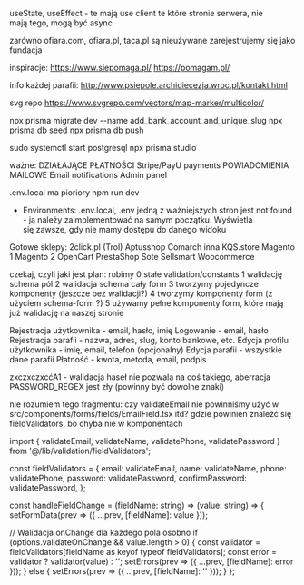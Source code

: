 useState, useEffect - te mają use client
te które stronie serwera, nie mają tego, mogą być async

zarówno ofiara.com, ofiara.pl, taca.pl są nieużywane
zarejestrujemy się jako fundacja

inspiracje:
https://www.siepomaga.pl/
https://pomagam.pl/

info każdej parafii: http://www.psiepole.archidiecezja.wroc.pl/kontakt.html

svg repo https://www.svgrepo.com/vectors/map-marker/multicolor/

npx prisma migrate dev --name add_bank_account_and_unique_slug
npx prisma db seed
npx prisma db push
<!-- npx prisma generate -->
sudo systemctl start postgresql
npx prisma studio


ważne:
DZIAŁAJĄCE PŁATNOŚCI Stripe/PayU payments
POWIADOMIENIA MAILOWE Email notifications
Admin panel

.env.local ma pioriory
npm run dev

- Environments: .env.local, .env
jedną z ważniejszych stron jest not found - ją należy zaimplementować na samym początku. Wyświetla się zawsze, gdy nie mamy dostępu do danego widoku


Gotowe sklepy:
2click.pl (Trol)
Aptusshop
Comarch
inna
KQS.store
Magento 1
Magento 2
OpenCart
PrestaShop
Sote
Sellsmart
Woocommerce




czekaj, czyli jaki jest plan:
robimy
0 stałe validation/constants
1 walidację schema pól
2 walidacja schema cały form
3 tworzymy pojedyncze komponenty (jeszcze bez walidacji?)
4 tworzymy komponenty form (z użyciem schema-form ?)
5 używamy pełne komponenty form, które mają już walidację na naszej stronie

Rejestracja użytkownika - email, hasło, imię
Logowanie - email, hasło
Rejestracja parafii - nazwa, adres, slug, konto bankowe, etc.
Edycja profilu użytkownika - imię, email, telefon (opcjonalny)
Edycja parafii - wszystkie dane parafii
Płatność - kwota, metoda, email, podpis


zxczxczxcćA1 - walidacja haseł nie pozwala na coś takiego, aberracja
PASSWORD_REGEX jest zły (powinny być dowolne znaki)

nie rozumiem tego fragmentu:
czy validateEmail nie powinniśmy użyć w src/components/forms/fields/EmailField.tsx
itd?
gdzie powinien znaleźć się fieldValidators, bo chyba nie w komponentach

import { validateEmail, validateName, validatePhone, validatePassword } from '@/lib/validation/fieldValidators';

const fieldValidators = {
email: validateEmail,
name: validateName,
phone: validatePhone,
password: validatePassword,
confirmPassword: validatePassword,
};

const handleFieldChange = (fieldName: string) => (value: string) => {
setFormData(prev => ({ ...prev, [fieldName]: value }));

// Walidacja onChange dla każdego pola osobno
if (options.validateOnChange && value.length > 0) {
const validator = fieldValidators[fieldName as keyof typeof fieldValidators];
const error = validator ? validator(value) : '';
setErrors(prev => ({ ...prev, [fieldName]: error }));
} else {
setErrors(prev => ({ ...prev, [fieldName]: '' }));
}
};